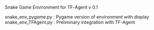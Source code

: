 Snake Game Environment for TF-Agent v 0.1

snake_env_pygame.py : Pygame version of environment with display
snake_env_TFAgent.py : Preliminary integration with TF-Agent